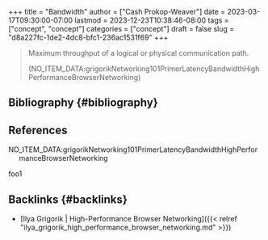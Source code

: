 +++
title = "Bandwidth"
author = ["Cash Prokop-Weaver"]
date = 2023-03-17T09:30:00-07:00
lastmod = 2023-12-23T10:38:46-08:00
tags = ["concept", "concept"]
categories = ["concept"]
draft = false
slug = "d8a227fc-1de2-4dc8-bfc1-236ac1531f69"
+++

> Maximum throughput of a logical or physical communication path.
>
> (NO_ITEM_DATA:grigorikNetworking101PrimerLatencyBandwidthHighPerformanceBrowserNetworking)


## Bibliography {#bibliography}

## References

<style>.csl-entry{text-indent: -1.5em; margin-left: 1.5em;}</style><div class="csl-bib-body">
  <div class="csl-entry">NO_ITEM_DATA:grigorikNetworking101PrimerLatencyBandwidthHighPerformanceBrowserNetworking</div>
</div>

foo1


## Backlinks {#backlinks}

-   [Ilya Grigorik | High-Performance Browser Networking]({{< relref "ilya_grigorik_high_performance_browser_networking.md" >}})
